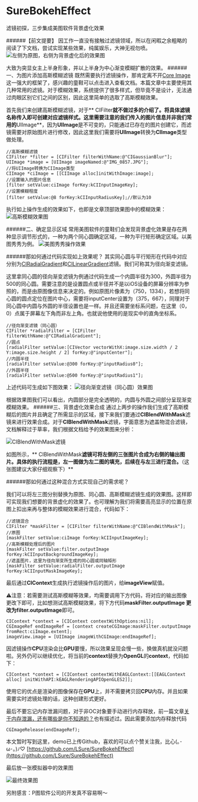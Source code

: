 # SureBokehEffect
滤镜初探，三步集成美图软件背景虚化效果

######【前文提要】
因工作一直没有接触过滤镜领域，所以在闲暇之余粗略的阅读了下文档，尝试实现某些效果，纯属娱乐，大神无视勿喷。
![左侧为原图，右侧为背景虚化后的效果图](http://upload-images.jianshu.io/upload_images/1767950-f82f3377879d68de.JPG?imageMogr2/auto-orient/strip%7CimageView2/2/w/1240)

大致为突显女主上半身形象，并以上半身为中心渐变模糊扩散的效果。
######一、为图片添加高斯模糊滤镜
既然需要执行滤镜操作，那肯定离不开[Core Image](https://developer.apple.com/reference/coreimage?language=objc)这一强大的框架了，感兴趣的童鞋可以点击进入查看文档。本篇文章中主要使用其几种常用的滤镜。对于模糊效果，系统提供了很多样式，但毕竟不是设计，无法通过肉眼区别它们之间的区别，因此这里简单的选取了高斯模糊效果。

首先我们来创建高斯模糊滤镜，对于** CIFilter**就不做过多的介绍了。将具体滤镜名称传入即可创建对应滤镜样式。这里需要注意的我们传入的图片信息并非我们常用的**UIImage**，因为**UIImage**是不可变的，只能通过已存在的图片创建它，而滤镜需要对原始图片进行修改，因此这里我们需要将**UIImage**转换为**CIImage**类型做处理。
```
//高斯模糊滤镜
CIFilter *filter = [CIFilter filterWithName:@"CIGaussianBlur"];
UIImage *image = [UIImage imageNamed:@"IMG_0857.JPG"];
//将UIImage转换为CIImage类型
CIImage *ciImage = [[CIImage alloc]initWithImage:image];
//设置输入的图片信息
[filter setValue:ciImage forKey:kCIInputImageKey];
//设置模糊程度
[filter setValue:@8 forKey:kCIInputRadiusKey];//默认为10
```
执行如上操作生成的效果如下，也即是文章顶部效果图中的模糊效果：
![高斯模糊效果图](http://upload-images.jianshu.io/upload_images/1767950-7d1cda504f0818fc.png?imageMogr2/auto-orient/strip%7CimageView2/2/w/1240)

######二、确定显示区域
常用美图软件的童鞋们会发现背景虚化效果是存在两种显示调节形式的，一种为两个同心圆确定区域，一种为平行矩形确定区域。以美图秀秀为例。
![美图秀秀操作效果](http://upload-images.jianshu.io/upload_images/1767950-4526aaa2d64667d8.JPG?imageMogr2/auto-orient/strip%7CimageView2/2/w/1240)

######那如何通过代码实现如上效果呢？
其实同心圆与平行矩形在代码中对应分别为[CIRadialGradient](https://developer.apple.com/library/content/documentation/GraphicsImaging/Reference/CoreImageFilterReference/#//apple_ref/doc/filter/ci/CIRadialGradient)和[CILinearGradient](https://developer.apple.com/library/content/documentation/GraphicsImaging/Reference/CoreImageFilterReference/#//apple_ref/doc/filter/ci/CILinearGradient)滤镜。我们可称其为径向渐变滤镜。

这里拿同心圆的径向渐变滤镜为例通过代码生成一个内圆半径为300，外圆半径为500的同心圆。需要注意的是设置圆点或半径并不是以iOS设备的屏幕分辨率为参照的，而是由原图像信息来决定的。例如原图片像素为（750，1334），若想将同心圆的圆点定位在图片中心，需要将inputCenter设置为（375，667），同理对于同心圆中内圆与外圆的半径设置也是一样。并且还需要坐标系问题，在这里（0，0）点属于屏幕左下角而非左上角。也就说他使用的是现实中的直角坐标系。
```
//径向渐变滤镜（同心圆）
CIFilter *radialFilter = [CIFilter filterWithName:@"CIRadialGradient"];
//圆点
[radialFilter setValue:[CIVector vectorWithX:image.size.width / 2 Y:image.size.height / 2] forKey:@"inputCenter"];
//内圆半径
[radialFilter setValue:@300 forKey:@"inputRadius0"];
//外圆半径
[radialFilter setValue:@500 forKey:@"inputRadius1"];
```
上述代码可生成如下图效果：
![径向渐变滤镜（同心圆）效果图](http://upload-images.jianshu.io/upload_images/1767950-e45b3c770d76dfbc.png?imageMogr2/auto-orient/strip%7CimageView2/2/w/1240)

根据效果图我们可以看出，内圆部分是完全透明的，内圆与外圆之间部分呈现渐变模糊效果。
######三、背景虚化效果合成
通过上两步的操作我们生成了高斯模糊后的图片并且确定了所需显示的区域，接下来我们要通过**CIBlendWithMask**滤镜来进行效果合成。对于**CIBlendWithMask**滤镜，字面意思为遮盖物混合滤镜，文档解释过于草率，我们根据文档给予的效果图来分析：

![CIBlendWithMask滤镜](http://upload-images.jianshu.io/upload_images/1767950-3a014b0dd8341cc0.png?imageMogr2/auto-orient/strip%7CimageView2/2/w/1240)

如图所示，** CIBlendWithMask**滤镜可将左侧的三张图片合成为右侧的输出图片。具体的执行流程是，左一图做为左二图的填充，后续在与左三进行混合。**（这张图建议大家仔细观察下）**

######那如何通过这种混合方式实现自己的需求呢？

我们可以将左三图分别替换为原图、同心圆、高斯模糊滤镜生成的效果图。这样即可实现我们想要的背景虚化的效果了。也可理解为我们将需要高亮显示的位置在原图上扣出来再与整体的模糊效果进行混合，代码如下：
```
//滤镜混合
CIFilter *maskFilter = [CIFilter filterWithName:@"CIBlendWithMask"];
//原图
[maskFilter setValue:ciImage forKey:kCIInputImageKey];
//高斯模糊处理后的图片
[maskFilter setValue:filter.outputImage forKey:kCIInputBackgroundImageKey];
//遮盖图片，这里为径向渐变所生成的同心圆或同轴矩形
[maskFilter setValue:radialFilter.outputImage forKey:kCIInputMaskImageKey];
```

最后通过**CIContext**生成执行滤镜操作后的图片，给**imageView**赋值。

⚠️注意：若需要测试高斯模糊等效果，均需要调用下方代码，将对应的输出图像更改下即可，比如想测试高斯模糊效果，将下方代码**maskFilter.outputImage **更改为**filter.outputImage**即可。
```
CIContext *context = [CIContext contextWithOptions:nil];
CGImageRef endImageRef = [context createCGImage:maskFilter.outputImage fromRect:ciImage.extent];
imageView.image = [UIImage imageWithCGImage:endImageRef];
```
因滤镜操作**CPU**渲染会比**GPU**要慢，所以效果呈现会慢一些，换做真机就没问题啦。另外仍可以继续优化，将当前的**context**替换为**OpenGL**的**context**，代码如下：
```
CIContext *context = [CIContext contextWithEAGLContext:[[EAGLContext alloc] initWithAPI:kEAGLRenderingAPIOpenGLES2]];
```
使用它的优点是渲染的图像保存在**GPU**上，并不需要拷贝回**CPU**内存。并且如果需要实时滤镜处理的话，这种创建形式更好。

最后不要忘记内存泄漏问题，对于非OC对象要手动进行内存释放，前一篇文章[关于内存泄漏，还有哪些是你不知道的？](http://www.jianshu.com/p/d465831aebbf)也有描述过。因此需要添加内存释放代码
```
CGImageRelease(endImageRef);
```

本文暂时写到这里，demo已上传Github，喜欢的可以点个赞关注我，比心(｡･ω･｡)ﾉ♡
[https://github.com/LSure/SureBokehEffect](https://github.com/LSure/SureBokehEffect)

最后放一张模拟器中的效果图

![最终效果图](http://upload-images.jianshu.io/upload_images/1767950-596529984356b8f9.png?imageMogr2/auto-orient/strip%7CimageView2/2/w/1240)

另附感言：P图软件公司的开发真不容易啊～
